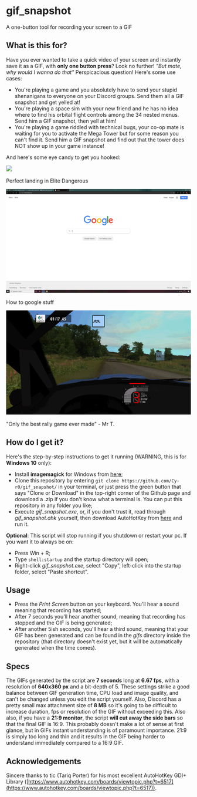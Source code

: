 # gif_snapshot
A one-button tool for recording your screen to a GIF

## What is this for?
Have you ever wanted to take a quick video of your screen and instantly save it as a GIF, with **only one button press**? Look no further!
*"But mate, why would I wanna do that"*
Perspicacious question! Here's some use cases:
- You're playing a game and you absolutely have to send your stupid shenanigans to everyone on your Discord groups. Send them all a GIF snapshot and get yelled at!
- You're playing a space sim with your new friend and he has no idea where to find his orbital flight controls among the 34 nested menus. Send him a GIF snapshot, then yell at him!
- You're playing a game riddled with technical bugs, your co-op mate is waiting for you to activate the Mega Tower but for some reason you can't find it. Send him a GIF snapshot and find out that the tower does NOT show up in your game instance!

And here's some eye candy to get you hooked:

![](https://github.com/Cy-r0/gif_snapshot/blob/master/media/30-03-20_153006.gif)

Perfect landing in Elite Dangerous

![](https://github.com/Cy-r0/gif_snapshot/blob/master/media/01-04-20_163127.gif)

How to google stuff

![](https://github.com/Cy-r0/gif_snapshot/blob/master/media/01-04-20_101432.gif)

"Only the best rally game ever made" - Mr T.


## How do I get it?
Here's the step-by-step instructions to get it running (WARNING, this is for **Windows 10** only):

- Install **imagemagick** for Windows from [here](https://imagemagick.org/script/download.php#windows);
- Clone this repository by entering `git clone https://github.com/Cy-r0/gif_snapshot/` in your terminal, or just press the green button that says "Clone or Download" in the top-right corner of the Github page and download a .zip if you don't know what a terminal is. You can put this repository in any folder you like;
- Execute *gif_snapshot.exe*, or, if you don't trust it, read through *gif_snapshot.ahk* yourself, then download AutoHotKey from [here](https://https://www.autohotkey.com/) and run it.

**Optional**:
This script will stop running if you shutdown or restart your pc. If you want it to always be on:
- Press Win + R;
- Type `shell:startup` and the startup directory will open;
- Right-click *gif_snapshot.exe*, select "Copy", left-click into the startup folder, select "Paste shortcut".


## Usage
- Press the *Print Screen* button on your keyboard. You'll hear a sound meaning that recording has started;
- After 7 seconds you'll hear another sound, meaning that recording has stopped and the GIF is being generated;
- After another 5ish seconds, you'll hear a third sound, meaning that your GIF has been generated and can be found in the *gifs* directory inside the repository (that directory doesn't exist yet, but it will be automatically generated when the time comes).


## Specs
The GIFs generated by the script are **7 seconds** long at **6.67 fps**, with a resolution of **640x360 px** and a bit-depth of 5. These settings strike a good balance between GIF generation time, CPU load and image quality, and can't be changed unless you edit the script yourself. 
Also, Discord has a pretty small max attachment size of **8 MB** so it's going to be difficult to increase duration, fps or resolution of the GIF without exceeding this.
Also also, if you have a **21:9 monitor**, the script **will cut away the side bars** so that the final GIF is 16:9. This probably doesn't make a lot of sense at first glance, but in GIFs instant understanding is of paramount importance. 21:9 is simply too long and thin and it results in the GIF being harder to understand immediately compared to a 16:9 GIF.


## Acknowledgements
Sincere thanks to tic (Tariq Porter) for his most excellent AutoHotKey GDI+ Library ([https://www.autohotkey.com/boards/viewtopic.php?t=6517](https://www.autohotkey.com/boards/viewtopic.php?t=6517)).
